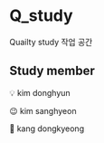 # Q_study
Quailty study 작업 공간 
## Study member

:bulb: kim donghyun

:wink: kim sanghyeon 

:ghost: kang dongkyeong


